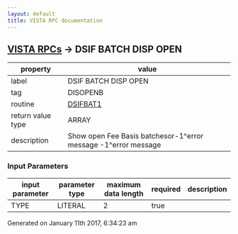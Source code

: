 ```yaml
---
layout: default
title: VISTA RPC documentation
---
```




## [VISTA RPCs](TableOfContent.md) &#8594; DSIF BATCH DISP OPEN 

 property | value 
--- | --- 
 label | DSIF BATCH DISP OPEN
 tag | DISOPENB
 routine | [DSIFBAT1](http://code.osehra.org/dox/Routine_DSIFBAT1_source.html)
 return value type | ARRAY
 description | Show open Fee Basis batchesor-1^error message -1^error message 

### Input Parameters

| input parameter | parameter type | maximum data length | required | description | 
| --- | --- | --- | --- | --- | 
| TYPE | LITERAL | 2 | true |  | 




Generated on January 11th 2017, 6:34:23 am